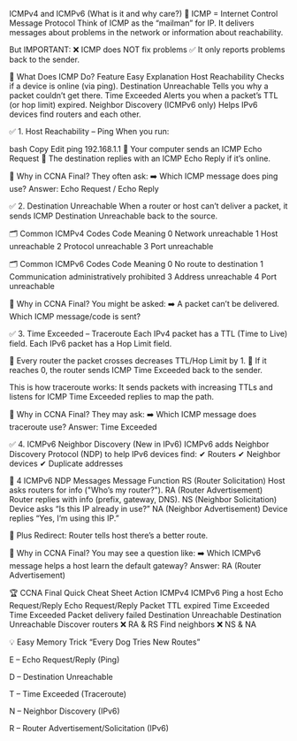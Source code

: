  ICMPv4 and ICMPv6 (What is it and why care?)
📌 ICMP = Internet Control Message Protocol
Think of ICMP as the “mailman” for IP.
It delivers messages about problems in the network or information about reachability.

But IMPORTANT:
❌ ICMP does NOT fix problems
✅ It only reports problems back to the sender.

🌟 What Does ICMP Do?
Feature	Easy Explanation
Host Reachability	Checks if a device is online (via ping).
Destination Unreachable	Tells you why a packet couldn’t get there.
Time Exceeded	Alerts you when a packet’s TTL (or hop limit) expired.
Neighbor Discovery (ICMPv6 only)	Helps IPv6 devices find routers and each other.

✅ 1. Host Reachability – Ping
When you run:

bash
Copy
Edit
ping 192.168.1.1
🔹 Your computer sends an ICMP Echo Request
🔹 The destination replies with an ICMP Echo Reply if it’s online.

📌 Why in CCNA Final?
They often ask:
➡️ Which ICMP message does ping use?
Answer: Echo Request / Echo Reply

✅ 2. Destination Unreachable
When a router or host can’t deliver a packet, it sends ICMP Destination Unreachable back to the source.

🗂 Common ICMPv4 Codes
Code	Meaning
0	Network unreachable
1	Host unreachable
2	Protocol unreachable
3	Port unreachable

🗂 Common ICMPv6 Codes
Code	Meaning
0	No route to destination
1	Communication administratively prohibited
3	Address unreachable
4	Port unreachable

📌 Why in CCNA Final?
You might be asked:
➡️ A packet can’t be delivered. Which ICMP message/code is sent?

✅ 3. Time Exceeded – Traceroute
Each IPv4 packet has a TTL (Time to Live) field.
Each IPv6 packet has a Hop Limit field.

🔹 Every router the packet crosses decreases TTL/Hop Limit by 1.
🔹 If it reaches 0, the router sends ICMP Time Exceeded back to the sender.

This is how traceroute works:
It sends packets with increasing TTLs and listens for ICMP Time Exceeded replies to map the path.

📌 Why in CCNA Final?
They may ask:
➡️ Which ICMP message does traceroute use?
Answer: Time Exceeded

✅ 4. ICMPv6 Neighbor Discovery (New in IPv6)
ICMPv6 adds Neighbor Discovery Protocol (NDP) to help IPv6 devices find:
✔ Routers
✔ Neighbor devices
✔ Duplicate addresses

📡 4 ICMPv6 NDP Messages
Message	Function
RS (Router Solicitation)	Host asks routers for info ("Who’s my router?").
RA (Router Advertisement)	Router replies with info (prefix, gateway, DNS).
NS (Neighbor Solicitation)	Device asks “Is this IP already in use?”
NA (Neighbor Advertisement)	Device replies “Yes, I’m using this IP.”

🔹 Plus Redirect: Router tells host there’s a better route.

📌 Why in CCNA Final?
You may see a question like:
➡️ Which ICMPv6 message helps a host learn the default gateway?
Answer: RA (Router Advertisement)

🏆 CCNA Final Quick Cheat Sheet
Action	ICMPv4	ICMPv6
Ping a host	Echo Request/Reply	Echo Request/Reply
Packet TTL expired	Time Exceeded	Time Exceeded
Packet delivery failed	Destination Unreachable	Destination Unreachable
Discover routers	❌	RA & RS
Find neighbors	❌	NS & NA

💡 Easy Memory Trick
“Every Dog Tries New Routes”

E – Echo Request/Reply (Ping)

D – Destination Unreachable

T – Time Exceeded (Traceroute)

N – Neighbor Discovery (IPv6)

R – Router Advertisement/Solicitation (IPv6)
